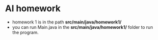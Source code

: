 # AI homework
- homework 1 is in the path **src/main/java/homework1/**  
- you can run Main.java in the **src/main/java/homework1/** folder to run the program.